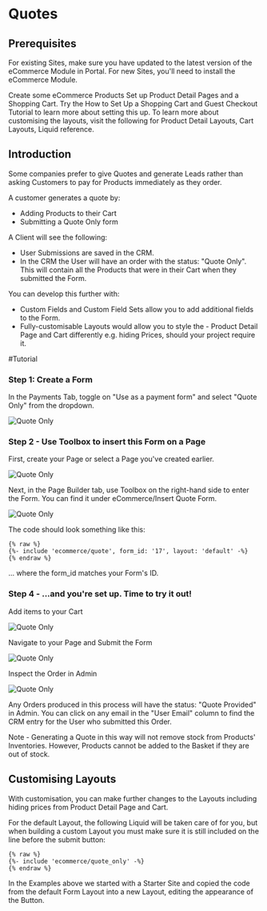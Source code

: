 # Quotes

## Prerequisites

For existing Sites, make sure you have updated to the latest version of the eCommerce Module in Portal. For new Sites, you'll need to install the eCommerce Module.

Create some eCommerce Products Set up Product Detail Pages and a Shopping Cart. Try the How to Set Up a Shopping Cart and Guest Checkout Tutorial to learn more about setting this up. To learn more about customising the layouts, visit the following for Product Detail Layouts, Cart Layouts, Liquid reference.

## Introduction

Some companies prefer to give Quotes and generate Leads rather than asking Customers to pay for Products immediately as they order.

A customer generates a quote by:

* Adding Products to their Cart
* Submitting a Quote Only form

A Client will see the following:

* User Submissions are saved in the CRM.
* In the CRM the User will have an order with the status: "Quote Only". This will contain all the Products that were in their Cart when they submitted the Form.

You can develop this further with:

* Custom Fields and Custom Field Sets allow you to add additional fields to the Form.
* Fully-customisable Layouts would allow you to style the - Product Detail Page and Cart differently e.g. hiding Prices, should your project require it.

\#Tutorial

### Step 1: Create a Form

In the Payments Tab, toggle on "Use as a payment form" and select "Quote Only" from the dropdown.

![Quote Only](../../../.gitbook/assets/getgist/migrating-assets/quote1.png)

### Step 2 - Use Toolbox to insert this Form on a Page

First, create your Page or select a Page you've created earlier.

![Quote Only](../../../.gitbook/assets/getgist/migrating-assets/quote2.png)

Next, in the Page Builder tab, use Toolbox on the right-hand side to enter the Form. You can find it under eCommerce/Insert Quote Form.

![Quote Only](../../../.gitbook/assets/getgist/migrating-assets/quote3.png)

The code should look something like this:

```liquid
{% raw %}
{%- include 'ecommerce/quote', form_id: '17', layout: 'default' -%}
{% endraw %}

```

... where the form\_id matches your Form's ID.

### Step 4 - ...and you're set up. Time to try it out!

Add items to your Cart

![Quote Only](../../../.gitbook/assets/getgist/migrating-assets/quote4.png)

Navigate to your Page and Submit the Form

![Quote Only](../../../.gitbook/assets/getgist/migrating-assets/quote5.png)

Inspect the Order in Admin

![Quote Only](../../../.gitbook/assets/getgist/migrating-assets/quote6.png)

Any Orders produced in this process will have the status: "Quote Provided" in Admin. You can click on any email in the "User Email" column to find the CRM entry for the User who submitted this Order.

Note - Generating a Quote in this way will not remove stock from Products' Inventories. However, Products cannot be added to the Basket if they are out of stock.

## Customising Layouts

With customisation, you can make further changes to the Layouts including hiding prices from Product Detail Page and Cart.

For the default Layout, the following Liquid will be taken care of for you, but when building a custom Layout you must make sure it is still included on the line before the submit button:

```liquid
{% raw %}
{%- include 'ecommerce/quote_only' -%}
{% endraw %}
```

In the Examples above we started with a Starter Site and copied the code from the default Form Layout into a new Layout, editing the appearance of the Button.
